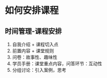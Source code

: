 # 如何安排课程

## 时间管理-课程安排

1. 自我介绍 + 课程切入点
2. 前置内容 + 课堂规则
3. 问卷：故事性、趣味性
4. 学员手册：课堂重点内容，问答环节：互动性
5. 分组讨论：引入案例，思考
